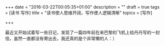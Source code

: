+++
date = "2016-03-22T00:05:35+01:00"
description = ""
draft = true
tags = [读书 写作]
title = "读书使人思维开阔，写作使人逻辑清晰"
topics = [写作]

+++

最近又开始试着写一些日记，发现了一篇四年前在来巴黎的飞机上给丹丹写的一封信，虽然一直都没有寄出去，我还真的是个非常懒的人：）
